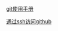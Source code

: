 [git使用手册](https://guides.github.com/introduction/git-handbook/)
 
[通过ssh访问github](https://docs.github.com/en/free-pro-team@latest/github/authenticating-to-github/connecting-to-github-with-ssh)

